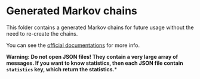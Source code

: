 # Generated Markov chains

This folder contains a generated Markov chains for future usage without the need to re-create the chains.

You can see the [official documentations](https://github.com/Amaimersion/markov-chain#jsonpicklesqlite-file) for more info.

**Warning: Do not open JSON files! They contain a very large array of messages. If you want to know statistics, then each JSON file contain ``statistics`` key, which return the statistics.***
